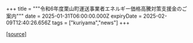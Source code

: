 +++
title = """令和6年度栗山町運送事業者エネルギー価格高騰対策支援金のご案内"""
date = 2025-01-31T06:00:00.000Z
expiryDate = 2025-02-09T12:40:26.656Z
tags = ["kuriyama","news"]
+++


[[source]](https://www.town.kuriyama.hokkaido.jp/soshiki/51/30090.html)
